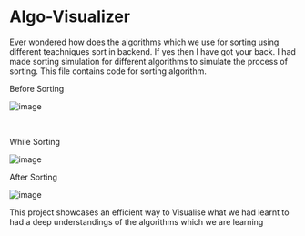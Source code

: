 # Algo-Visualizer
Ever wondered how does the algorithms which we use for sorting using different teachniques sort in backend.
If yes then I have got your back. I had made sorting simulation for different algorithms to simulate the process of sorting.
This file contains code for sorting algorithm.

Before Sorting

![image](https://github.com/user-attachments/assets/63c4dde4-719a-4a87-87ae-407a21dc9f12)

<br>

While Sorting

![image](https://github.com/user-attachments/assets/6521ed3d-8f71-40dd-b1b1-cdd2ca8c6d0a)



After Sorting

![image](https://github.com/user-attachments/assets/a7ddc1c7-336f-4f6c-9125-b1437744de16)


This project showcases an efficient way to Visualise what we had learnt to had a deep understandings of the algorithms which we are learning



